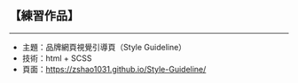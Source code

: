 ## 【練習作品】
***
* 主題：品牌網頁視覺引導頁（Style Guideline）
* 技術：html + SCSS
* 頁面：<https://zshao1031.github.io/Style-Guideline/>



